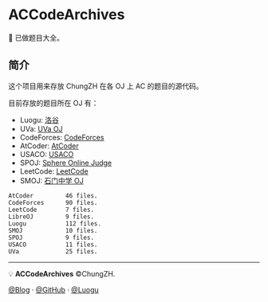 # ACCodeArchives

:green_book: 已做题目大全。

## 简介

这个项目用来存放 ChungZH 在各 OJ 上 AC 的题目的源代码。

目前存放的题目所在 OJ 有：

- Luogu: [洛谷](https://luogu.com.cn)
- UVa: [UVa OJ](https://uva.onlinejudge.org)
- CodeForces: [CodeForces](https://codeforces.com/)
- AtCoder: [AtCoder](https://atcoder.jp/)
- USACO: [USACO](https://train.usaco.org/)
- SPOJ: [Sphere Online Judge](https://www.spoj.com/)
- LeetCode: [LeetCode](https://leetcode-cn.com)
- SMOJ: [石门中学 OJ](https://smoj.nhedu.net)

```
AtCoder         46 files.
CodeForces      90 files.
LeetCode        7 files.
LibreOJ         9 files.
Luogu           112 files.
SMOJ            10 files.
SPOJ            9 files.
USACO           11 files.
UVa             25 files.
```

------

💡 **ACCodeArchives** ©ChungZH.

[@Blog](https://chungzh.cn/) · [@GitHub](https://github.com/chungzh) · [@Luogu](https://www.luogu.org/space/show?uid=93259)